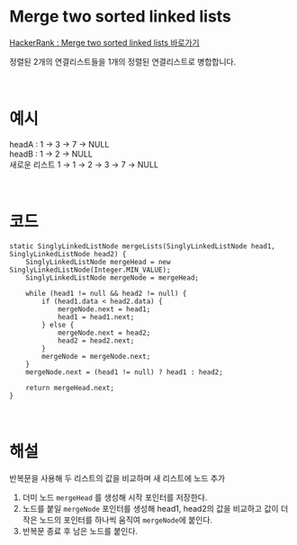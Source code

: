 # Merge two sorted linked lists
[HackerRank : Merge two sorted linked lists 바로가기](https://www.hackerrank.com/challenges/merge-two-sorted-linked-lists/problem?isFullScreen=true)

정렬된 2개의 연결리스트들을 1개의 정렬된 연결리스트로 병합합니다.

<br>

# 예시
headA : 1 → 3 → 7 → NULL  
headB : 1 → 2 → NULL  
새로운 리스트 1 → 1 → 2 → 3 → 7 → NULL

<br>

# 코드
```
static SinglyLinkedListNode mergeLists(SinglyLinkedListNode head1, SinglyLinkedListNode head2) {
    SinglyLinkedListNode mergeHead = new SinglyLinkedListNode(Integer.MIN_VALUE);
    SinglyLinkedListNode mergeNode = mergeHead;
    
    while (head1 != null && head2 != null) {
        if (head1.data < head2.data) {
            mergeNode.next = head1;
            head1 = head1.next;
        } else {
            mergeNode.next = head2;
            head2 = head2.next;
        } 
        mergeNode = mergeNode.next;
    }
    mergeNode.next = (head1 != null) ? head1 : head2;
    
    return mergeHead.next;
}
```

<br>

# 해설
반복문을 사용해 두 리스트의 값을 비교하며 새 리스트에 노드 추가
1. 더미 노드 `mergeHead` 를 생성해 시작 포인터를 저장한다.
2. 노드를 붙일 `mergeNode` 포인터를 생성해 head1, head2의 값을 비교하고 값이 더 작은 노드의 포인터를 하나씩 움직여 `mergeNode`에 붙인다.
3. 반복문 종료 후 남은 노드를 붙인다.